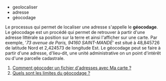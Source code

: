 - geolocaliser
- adresse
- géocodage

Le processus qui permet de localiser une adresse s'appelle le **géocodage**.   
Le géocodage est un procédé qui permet de retrouver à partir d'une adresse littérale sa position sur la terre et ainsi l'afficher sur une carte.
Par exemple, '*73 avenue de Paris, 94160 SAINT-MANDÉ*' est situé à 48,845726 de latitude Nord et 2,424573 de longitude Est.
Le géocodage peut se faire à partir d'une adresse, d'lieu-dit, une unité administrative on un point d'intérêt ou d'une parcelle cadastrale.

1. [Comment géocoder un fichier d'adresses avec Ma carte ?](../mcadresse/Comment-géocoder-un-fichier-d'adresses.md)
2. [Quels sont les limites du géocodage ?](../mcadresse/les-limites-du-géocodage.md)
